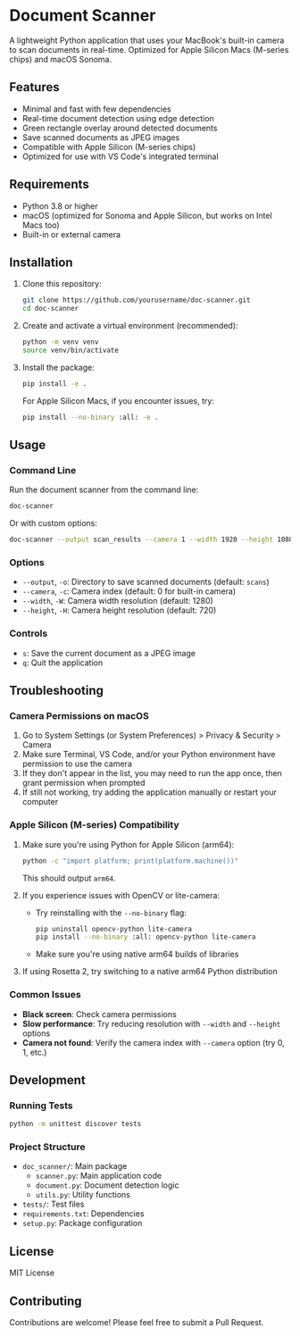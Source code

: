 # Document Scanner

A lightweight Python application that uses your MacBook's built-in camera to scan documents in real-time. Optimized for Apple Silicon Macs (M-series chips) and macOS Sonoma.

## Features

- Minimal and fast with few dependencies
- Real-time document detection using edge detection
- Green rectangle overlay around detected documents
- Save scanned documents as JPEG images
- Compatible with Apple Silicon (M-series chips)
- Optimized for use with VS Code's integrated terminal

## Requirements

- Python 3.8 or higher
- macOS (optimized for Sonoma and Apple Silicon, but works on Intel Macs too)
- Built-in or external camera

## Installation

1. Clone this repository:
   ```bash
   git clone https://github.com/yourusername/doc-scanner.git
   cd doc-scanner
   ```

2. Create and activate a virtual environment (recommended):
   ```bash
   python -m venv venv
   source venv/bin/activate
   ```

3. Install the package:
   ```bash
   pip install -e .
   ```

   For Apple Silicon Macs, if you encounter issues, try:
   ```bash
   pip install --no-binary :all: -e .
   ```

## Usage

### Command Line

Run the document scanner from the command line:

```bash
doc-scanner
```

Or with custom options:

```bash
doc-scanner --output scan_results --camera 1 --width 1920 --height 1080
```

### Options

- `--output`, `-o`: Directory to save scanned documents (default: `scans`)
- `--camera`, `-c`: Camera index (default: 0 for built-in camera)
- `--width`, `-W`: Camera width resolution (default: 1280)
- `--height`, `-H`: Camera height resolution (default: 720)

### Controls

- `s`: Save the current document as a JPEG image
- `q`: Quit the application

## Troubleshooting

### Camera Permissions on macOS

1. Go to System Settings (or System Preferences) > Privacy & Security > Camera
2. Make sure Terminal, VS Code, and/or your Python environment have permission to use the camera
3. If they don't appear in the list, you may need to run the app once, then grant permission when prompted
4. If still not working, try adding the application manually or restart your computer

### Apple Silicon (M-series) Compatibility

1. Make sure you're using Python for Apple Silicon (arm64):
   ```bash
   python -c "import platform; print(platform.machine())"
   ```
   This should output `arm64`.

2. If you experience issues with OpenCV or lite-camera:
   - Try reinstalling with the `--no-binary` flag:
     ```bash
     pip uninstall opencv-python lite-camera
     pip install --no-binary :all: opencv-python lite-camera
     ```
   - Make sure you're using native arm64 builds of libraries

3. If using Rosetta 2, try switching to a native arm64 Python distribution

### Common Issues

- **Black screen**: Check camera permissions
- **Slow performance**: Try reducing resolution with `--width` and `--height` options
- **Camera not found**: Verify the camera index with `--camera` option (try 0, 1, etc.)

## Development

### Running Tests

```bash
python -m unittest discover tests
```

### Project Structure

- `doc_scanner/`: Main package
  - `scanner.py`: Main application code
  - `document.py`: Document detection logic
  - `utils.py`: Utility functions
- `tests/`: Test files
- `requirements.txt`: Dependencies
- `setup.py`: Package configuration

## License

MIT License

## Contributing

Contributions are welcome! Please feel free to submit a Pull Request.